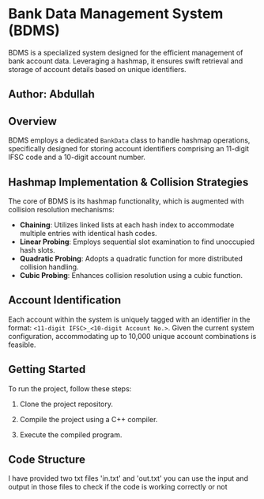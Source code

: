 # Bank Data Management System (BDMS)

BDMS is a specialized system designed for the efficient management of bank account data. Leveraging a hashmap, it ensures swift retrieval and storage of account details based on unique identifiers.

## Author: Abdullah

## Overview

BDMS employs a dedicated `BankData` class to handle hashmap operations, specifically designed for storing account identifiers comprising an 11-digit IFSC code and a 10-digit account number.

## Hashmap Implementation & Collision Strategies

The core of BDMS is its hashmap functionality, which is augmented with collision resolution mechanisms:

- **Chaining**: Utilizes linked lists at each hash index to accommodate multiple entries with identical hash codes.
- **Linear Probing**: Employs sequential slot examination to find unoccupied hash slots.
- **Quadratic Probing**: Adopts a quadratic function for more distributed collision handling.
- **Cubic Probing**: Enhances collision resolution using a cubic function.

## Account Identification

Each account within the system is uniquely tagged with an identifier in the format: `<11-digit IFSC>_<10-digit Account No.>`. Given the current system configuration, accommodating up to 10,000 unique account combinations is feasible.

## Getting Started

To run the project, follow these steps:

1. Clone the project repository.

2. Compile the project using a C++ compiler.

3. Execute the compiled program.

## Code Structure
I have provided two txt files 'in.txt' and 'out.txt' you can use the input and output in those files to check if the code is working correctly or not
